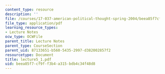 ```yaml
---
content_type: resource
description: ''
file: /courses/17-037-american-political-thought-spring-2004/beea85f7cf9ff3b4a315bdb4c34f48d8_lecture5_1.pdf
file_type: application/pdf
learning_resource_types:
- Lecture Notes
ocw_type: OCWFile
parent_title: Lecture Notes
parent_type: CourseSection
parent_uid: 87133651-b560-5435-2997-d382002857f2
resourcetype: Document
title: lecture5_1.pdf
uid: beea85f7-cf9f-f3b4-a315-bdb4c34f48d8
---
```

